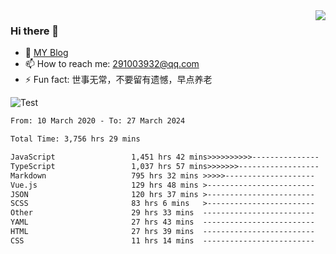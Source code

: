 <img align='right' src='https://github-readme-stats.vercel.app/api?username=niaogege&show_icons=true&theme=radical'/>

### Hi there 👋

- 🌱 [MY Blog](https://bythewayer.com/)
- 📫 How to reach me: 291003932@qq.com
- ⚡ Fun fact:  世事无常，不要留有遗憾，早点养老

![Test](https://github-readme-stats.vercel.app/api/top-langs/?username=niaogege&layout=compact)

<!--START_SECTION:waka-->

```txt
From: 10 March 2020 - To: 27 March 2024

Total Time: 3,756 hrs 29 mins

JavaScript                 1,451 hrs 42 mins>>>>>>>>>>---------------   38.65 %
TypeScript                 1,037 hrs 57 mins>>>>>>>------------------   27.63 %
Markdown                   795 hrs 32 mins >>>>>--------------------   21.18 %
Vue.js                     129 hrs 48 mins >------------------------   03.46 %
JSON                       120 hrs 37 mins >------------------------   03.21 %
SCSS                       83 hrs 6 mins   >------------------------   02.21 %
Other                      29 hrs 33 mins  -------------------------   00.79 %
YAML                       27 hrs 43 mins  -------------------------   00.74 %
HTML                       27 hrs 39 mins  -------------------------   00.74 %
CSS                        11 hrs 14 mins  -------------------------   00.30 %
```

<!--END_SECTION:waka-->
